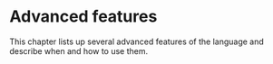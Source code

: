 # Advanced features

This chapter lists up several advanced features of the language and describe when and how to use them.
